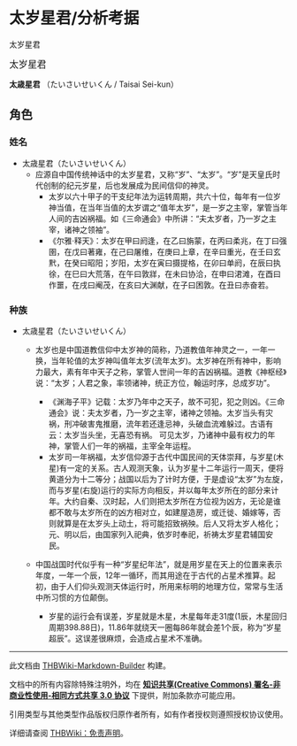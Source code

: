 # 太岁星君/分析考据

<!-- source html: G:\repos\THBWiki-Markdown-Builder\THBWikiMarkdown\Temp\main\b\b8\ns0%3A%E5%A4%AA%E5%B2%81%E6%98%9F%E5%90%9B%2F%E5%88%86%E6%9E%90%E8%80%83%E6%8D%AE.html -->

太岁星君

  
<big>太岁星君</big>  

 **太歳星君** （たいさいせいくん / Taisai Sei-kun）
  


## 角色

### 姓名
- 太歳星君（たいさいせいくん）
  - 应源自中国传统神话中的太岁星君，又称“岁”、“太岁”。“岁”是天皇氏时代创制的纪元岁星，后也发展成为民间信仰的神灵。
    - 太岁以六十甲子的干支纪年法为运转周期，共六十位，每年有一位岁神当值，在当年当值的太岁谓之“值年太岁”，是一岁之主宰，掌管当年人间的吉凶祸福。如《三命通会》中所讲：“夫太岁者，乃一岁之主宰，诸神之领袖”。
    - 《尔雅·释天》：太岁在甲曰阏逢，在乙曰旃蒙，在丙曰柔兆，在丁曰强圉，在戊曰著雍，在己曰屠维，在庚曰上章，在辛曰重光，在壬曰玄黓，在癸曰昭阳；岁阳，太岁在寅曰摄提格，在卯曰单阏，在辰曰执徐，在巳曰大荒落，在午曰敦牂，在未曰协洽，在申曰涒滩，在酉曰作噩，在戌曰阉茂，在亥曰大渊献，在子曰困敦。在丑曰赤奋若。




### 种族
- 太歳星君（たいさいせいくん）
  - 太岁也是中国道教信仰中太岁神的简称，乃道教值年神灵之一，一年一换，当年轮值的太岁神叫值年太岁(流年太岁)。太岁神在所有神中，影响力最大，素有年中天子之称，掌管人世间一年的吉凶祸福。道教《神枢经》说：“太岁；人君之象，率领诸神，统正方位，翰运时序，总成岁功”。
    - 《渊海子平》记载：太岁乃年中之天子，故不可犯，犯之则凶。《三命通会》说：夫太岁者，乃一岁之主宰，诸神之领袖。太岁当头有灾祸，刑冲破害鬼推磨，流年若还逢忌神，头破血流难躲过。古语有云：太岁当头坐，无喜恐有祸。 可见太岁，乃诸神中最有权力的年神，掌管人们一年的祸福，主宰全年运程。
    - 太岁司一年祸福，太岁信仰源于古代中国民间的天体崇拜，与岁星(木星)有一定的关系。古人观测天象，认为岁星十二年运行一周天，便将黄道分为十二等分；战国以后为了计时方便，于是虚设“太岁”为左旋，而与岁星(右旋)运行的实际方向相反，并以每年太岁所在的部分来计年。大约自秦、汉时起，人们则把太岁所在方位视为凶方，无论是谁都不敢与太岁所在的凶方相对立，如建屋造房，或迁徙、婚嫁等，否则就算是在太岁头上动土，将可能招致祸殃。后人又将太岁人格化；元、明以后，由国家列入祀典，依岁时奉祀，祈祷太岁星君辅国安民。

  - 中国战国时代似乎有一种“岁星纪年法”，就是用岁星在天上的位置来表示年度，一年一个辰，12年一循环，而其用途在于古代的占星术推算。起初，由于人们仰头观测天体运行时，所用来标明的地理方位，常常与生活中所习惯的方位颠倒。
    - 岁星的运行会有误差，岁星就是木星，木星每年走31度(1辰，木星回归周期398.88日)，11.86年就绕天一圈每86年就会差1个辰，称为“岁星超辰”。这误差很麻烦，会造成占星术不准确。







---

此文档由 [THBWiki-Markdown-Builder](https://github.com/Delsin-Yu/THBWiki-Markdown-Builder) 构建。

文档中的所有内容除特殊注明外，均在 [**知识共享(Creative Commons) 署名-非商业性使用-相同方式共享 3.0 协议**](https://creativecommons.org/licenses/by-sa/3.0/deed.zh-hans) 下提供，附加条款亦可能应用。

引用类型与其他类型作品版权归原作者所有，如有作者授权则遵照授权协议使用。

详细请查阅 [THBWiki：免责声明](https://thbwiki.cc/THBWiki:%E5%85%8D%E8%B4%A3%E5%A3%B0%E6%98%8E)。

